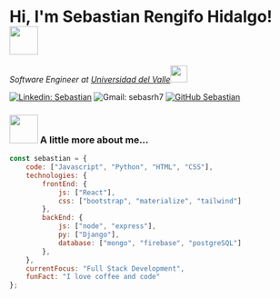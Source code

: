 <h1> Hi, I'm Sebastian Rengifo Hidalgo! <img src="https://media.giphy.com/media/mGcNjsfWAjY5AEZNw6/giphy.gif" width="50"></h1>

<p><em>Software Engineer at <a href="https://www.univalle.edu.co/">Universidad del Valle</a><img src="https://media.giphy.com/media/fYSnHlufseco8Fh93Z/giphy.gif" width="30"></em></p>

[![Linkedin: Sebastian](https://img.shields.io/badge/-sebastian-blue?style=flat-square&logo=Linkedin&logoColor=white&link=https://www.linkedin.com/in/sebastian-rengifo-hidalgo-6368942b9/)](https://www.linkedin.com/in/sebastian-rengifo-hidalgo-6368942b9/)
![Gmail: sebasrh7](https://img.shields.io/badge/-sebasrh7-red?style=flat-square&logo=Gmail&logoColor=white&link=mailto:sebastianrengifohidalgo@gmail.com)
[![GitHub Sebastian](https://img.shields.io/github/followers/sebasrh7?label=follow&style=social)](https://github.com/sebasrh7)


### <img src="https://media.giphy.com/media/VgCDAzcKvsR6OM0uWg/giphy.gif" width="50"> A little more about me...  

````js
const sebastian = {
    code: ["Javascript", "Python", "HTML", "CSS"],
    technologies: {
        frontEnd: {
            js: ["React"],
            css: ["bootstrap", "materialize", "tailwind"]
        },
        backEnd: {
            js: ["node", "express"],
            py: ["Django"],
            database: ["mongo", "firebase", "postgreSQL"]
        },
    },
    currentFocus: "Full Stack Development",
    funFact: "I love coffee and code"
};
````
